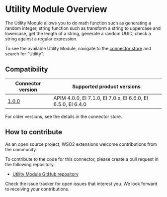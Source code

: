 # Utility Module Overview

The Utility Module allows you to do math function such as generating a random integer, string function such as transform a string to uppercase and lowercase, get the length of a string, generate a random UUID, check a string against a regular expression.

To see the available Utility Module, navigate to the [connector store](https://store.wso2.com/store/assets/esbconnector/list) and search for "Utility".


## Compatibility

| Connector version                                                    | Supported product versions |
|----------------------------------------------------------------------|------------- |
| [1.0.0](https://github.com/wso2-extensions/mediation-utility-module) |  APIM 4.0.0, EI 7.1.0, EI 7.0.x, EI 6.6.0, EI 6.5.0, EI 6.4.0 |

For older versions, see the details in the connector store.

## How to contribute

As an open source project, WSO2 extensions welcome contributions from the community.

To contribute to the code for this connector, please create a pull request in the following repository.

* [Utility Module GitHub repository](https://github.com/wso2-extensions/mediation-utility-module)

Check the issue tracker for open issues that interest you. We look forward to receiving your contributions.
